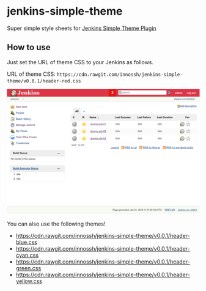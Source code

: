 # jenkins-simple-theme

Super simple style sheets for [Jenkins Simple Theme Plugin](https://github.com/jenkinsci/simple-theme-plugin)

## How to use

Just set the URL of theme CSS to your Jenkins as follows.

URL of theme CSS: `https://cdn.rawgit.com/innossh/jenkins-simple-theme/v0.0.1/header-red.css`

![Screenshot-red.png](doc/Screenshot-red.png)

You can also use the following themes!

- https://cdn.rawgit.com/innossh/jenkins-simple-theme/v0.0.1/header-blue.css
- https://cdn.rawgit.com/innossh/jenkins-simple-theme/v0.0.1/header-cyan.css
- https://cdn.rawgit.com/innossh/jenkins-simple-theme/v0.0.1/header-green.css
- https://cdn.rawgit.com/innossh/jenkins-simple-theme/v0.0.1/header-yellow.css
